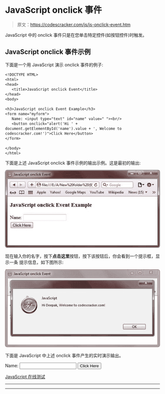 # JavaScript onclick 事件

> 原文：<https://codescracker.com/js/js-onclick-event.htm>

JavaScript 中的 onclick 事件只是在您单击特定控件(如按钮控件)时触发。

## JavaScript onclick 事件示例

下面是一个用 JavaScript 演示 onclick 事件的例子:

```
<!DOCTYPE HTML>
<html>
<head>
   <title>JavaScript onclick Event</title>
</head>
<body>

<h3>JavaScript onclick Event Example</h3>
<form name="myform">
   Name: <input type="text" id="name" value=" "><br/>
   <button onclick="alert('Hi ' + document.getElementById('name').value + ', Welcome to codescracker.com!')">Click Here</button>
</form>

</body>
</html>
```

下面是上述 JavaScript onclick 事件示例的输出示例。这是最初的输出:

![javascript onclick event](img/d7b7d8af75bf05ffe73c295539d57d4d.png)

现在输入你的名字，按下**点击这里**按钮，按下该按钮后，你会看到一个提示框，显示一条 提示信息，如下图所示:

![javascript onclick event example](img/0b8fba40d8b70918a4d8a2c0b00188c1.png)

下面是 JavaScript 中上述 onclick 事件产生的实时演示输出。

<form name="myform">Name: <input type="text" id="name" value=" ">
<button onclick="alert('Hi ' + document.getElementById('name').value + ', Welcome to codescracker.com!')">Click Here</button></form>

[JavaScript 在线测试](/exam/showtest.php?subid=6)

* * *

* * *